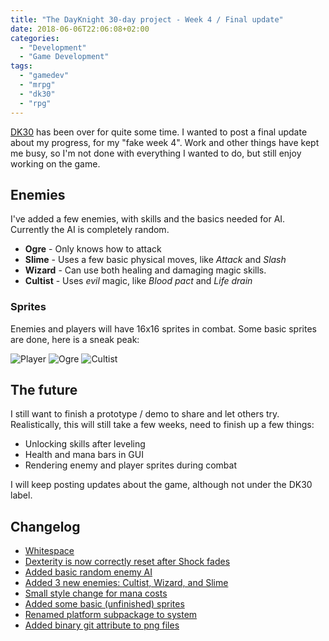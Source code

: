 ```yaml
---
title: "The DayKnight 30-day project - Week 4 / Final update"
date: 2018-06-06T22:06:08+02:00
categories:
  - "Development"
  - "Game Development"
tags:
  - "gamedev"
  - "mrpg"
  - "dk30"
  - "rpg"
---
```


[DK30](../dayknight30) has been over for quite some time.
I wanted to post a final update about my progress, for my "fake week 4".
Work and other things have kept me busy, so I'm not done with everything I wanted to do, but still enjoy working on the game.

## Enemies

I've added a few enemies, with skills and the basics needed for AI.
Currently the AI is completely random.

* **Ogre** - Only knows how to attack
* **Slime** - Uses a few basic physical moves, like *Attack* and *Slash*
* **Wizard** - Can use both healing and damaging magic skills.
* **Cultist** - Uses *evil* magic, like *Blood pact* and *Life drain*

### Sprites

Enemies and players will have 16x16 sprites in combat.
Some basic sprites are done, here is a sneak peak:

![Player](/mrpg/warrior.png)
![Ogre](/mrpg/ogre.png)
![Cultist](/mrpg/cultist.png)

## The future

I still want to finish a prototype / demo to share and let others try.
Realistically, this will still take a few weeks, need to finish up a few things:

* Unlocking skills after leveling
* Health and mana bars in GUI
* Rendering enemy and player sprites during combat

I will keep posting updates about the game, although not under the DK30 label.

## Changelog

* [Whitespace](https://github.com/olehermanse/mrpg/commit/09facd307b31afe17af9b11f4dfa46e1209df836)
* [Dexterity is now correctly reset after Shock fades](https://github.com/olehermanse/mrpg/commit/74fcd95d81390d3956ed29e08705ca085f39d654)
* [Added basic random enemy AI](https://github.com/olehermanse/mrpg/commit/4282c02d8291037f492751a09973396cc83d5b42)
* [Added 3 new enemies: Cultist, Wizard, and Slime](https://github.com/olehermanse/mrpg/commit/e7994a576a96476848131e3004b87e93e7e65093)
* [Small style change for mana costs](https://github.com/olehermanse/mrpg/commit/187780fee8a2facf76140b1a900a734b951a166f)
* [Added some basic (unfinished) sprites](https://github.com/olehermanse/mrpg/commit/54b76bd84221bbba127b70808e64311b80aa745d)
* [Renamed platform subpackage to system](https://github.com/olehermanse/mrpg/commit/2f138ba8c770ca22e5107abffb168feec134ca9f)
* [Added binary git attribute to png files](https://github.com/olehermanse/mrpg/commit/bc7c4a9b7f0bfbda14fc7d97396849004421c617)
